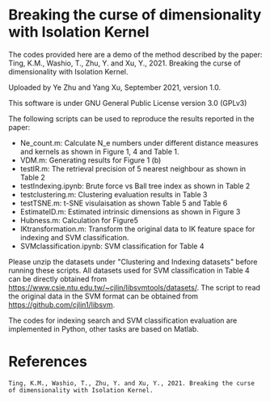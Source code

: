 # Breaking the curse of dimensionality with Isolation Kernel

The codes provided here are a demo of the method described by the paper: 
Ting, K.M., Washio, T., Zhu, Y. and Xu, Y., 2021. Breaking the curse of dimensionality with Isolation Kernel.

Uploaded by Ye Zhu and Yang Xu, September 2021, version 1.0.

This software is under GNU General Public License version 3.0 (GPLv3)

The following scripts can be used to reproduce the results reported in the paper:

- Ne_count.m: Calculate N_e numbers under different distance measures and kernels as shown in Figure 1, 4 and Table 1.
- VDM.m: Generating results for Figure 1 (b)
- testIR.m: The retrieval precision of 5 nearest neighbour as shown in Table 2
- testIndexing.ipynb: Brute force vs Ball tree index as shown in Table 2
- testclustering.m: Clustering evaluation results in Table 3
- testTSNE.m: t-SNE visulaisation as shown Table 5 and Table 6
- EstimateID.m: Estimated intrinsic dimensions as shown in Figure 3
- Hubness.m: Calculation for Figure5
- IKtransformation.m: Transform the original data to IK feature space for indexing and SVM classification. 
- SVMclassification.ipynb: SVM classification for Table 4



Please unzip the datasets under "Clustering and Indexing datasets" before running these scripts. All datasets used for SVM classification in Table 4 can be directly obtained from https://www.csie.ntu.edu.tw/~cjlin/libsvmtools/datasets/. The script to read the original data in the SVM format can be obtained from https://github.com/cjlin1/libsvm.



The codes for indexing search and SVM classification evaluation are implemented in Python, other tasks are based on Matlab. 

# References
    Ting, K.M., Washio, T., Zhu, Y. and Xu, Y., 2021. Breaking the curse of dimensionality with Isolation Kernel.
